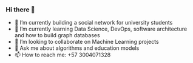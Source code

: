 ### Hi there 👋


- 🔭 I’m currently building a social network for university students
- 🌱 I’m currently learning Data Science, DevOps, software architecture and how to build graph databases
- 👯 I’m looking to collaborate on Machine Learning projects
- 💬 Ask me about algorithms and education models 
- 📫 How to reach me: +57 3004071328


